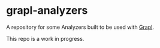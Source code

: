 # grapl-analyzers
A repository for some Analyzers built to be used with [Grapl](https://github.com/graplsecurity/grapl).

This repo is a work in progress.
